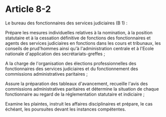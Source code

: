 # Article 8-2

Le bureau des fonctionnaires des services judiciaires (B 1) :

Prépare les mesures individuelles relatives à la nomination, à la position statutaire et à la cessation définitive de fonctions des fonctionnaires et agents des services judiciaires en fonctions dans les cours et tribunaux, les conseils de prud'hommes ainsi qu'à l'administration centrale et à l'Ecole nationale d'application des secrétariats-greffes ;

A la charge de l'organisation des élections professionnelles des fonctionnaires des services judiciaires et du fonctionnement des commissions administratives paritaires ;

Assure la préparation des tableaux d'avancement, recueille l'avis des commissions administratives paritaires et détermine la situation de chaque fonctionnaire au regard de la réglementation statutaire et indiciaire ;

Examine les plaintes, instruit les affaires disciplinaires et prépare, le cas échéant, les poursuites devant les instances compétentes.
